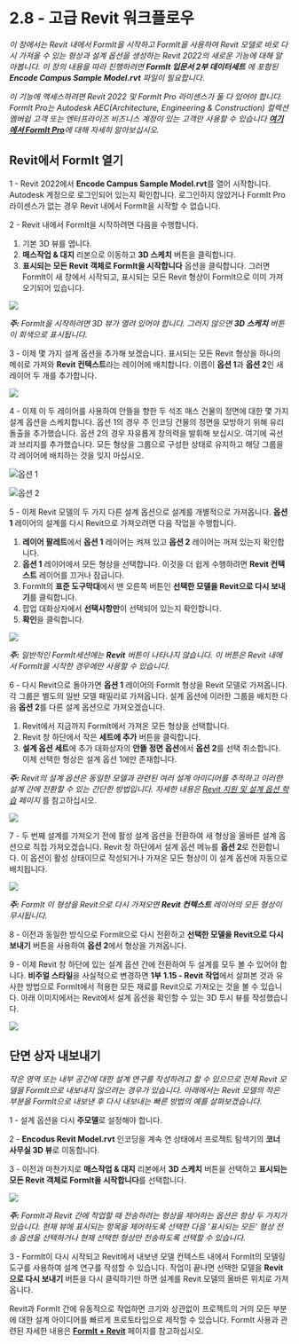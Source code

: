 # 2.8 - 고급 Revit 워크플로우

_이 장에서는 Revit 내에서 FormIt을 시작하고 FormIt을 사용하여 Revit 모델로 바로 다시 가져올 수 있는 형상과 설계 옵션을 생성하는 Revit 2022의 새로운 기능에 대해 알아봅니다. 이 장의 내용을 따라 진행하려면 _**FormIt 입문서 2부 데이터세트**_ 에 포함된_ _**Encode Campus Sample Model.rvt**_ _파일이 필요합니다_.

_이 기능에 액세스하려면 Revit 2022 및 FormIt Pro 라이센스가 둘 다 있어야 합니다. FormIt Pro는 Autodesk AEC(Architecture, Engineering & Construction) 컬렉션 멤버쉽 고객 또는 엔터프라이즈 비즈니스 계정이 있는 고객만 사용할 수 있습니다_ _[_**여기에서 FormIt Pro**_](https://formit.autodesk.com/#pro-callout)에 대해 자세히 알아보십시오._

## Revit에서 FormIt 열기

1 - Revit 2022에서 **Encode Campus Sample Model.rvt**를 열어 시작합니다. Autodesk 계정으로 로그인되어 있는지 확인합니다. 로그인하지 않았거나 FormIt Pro 라이센스가 없는 경우 Revit 내에서 FormIt을 시작할 수 없습니다.

2 - Revit 내에서 FormIt을 시작하려면 다음을 수행합니다.

1. 기본 3D 뷰를 엽니다.
2. **매스작업 & 대지** 리본으로 이동하고 **3D 스케치** 버튼을 클릭합니다.
3. **표시되는 모든 Revit 객체로 FormIt을 시작합니다** 옵션을 클릭합니다. 그러면 FormIt이 새 창에서 시작되고, 표시되는 모든 Revit 형상이 FormIt으로 이미 가져오기되어 있습니다.

![](<../../.gitbook/assets/0 (22).png>)

_**주:**_ _FormIt을 시작하려면 3D 뷰가 열려 있어야 합니다. 그러지 않으면_ _**3D 스케치**_ _버튼이 회색으로 표시됩니다._

3 - 이제 몇 가지 설계 옵션을 추가해 보겠습니다. 표시되는 모든 Revit 형상을 하나의 메쉬로 가져와 **Revit 컨텍스트**라는 레이어에 배치합니다. 이름이 **옵션 1**과 **옵션 2**인 새 레이어 두 개를 추가합니다.

![](<../../.gitbook/assets/1 (23) (1).png>)

4 - 이제 이 두 레이어를 사용하여 안뜰을 향한 두 석조 매스 건물의 정면에 대한 몇 가지 설계 옵션을 스케치합니다. 옵션 1의 경우 주 인코딩 건물의 정면을 모방하기 위해 유리 돌출을 추가했습니다. 옵션 2의 경우 자유롭게 창의력을 발휘해 보십시오. 여기에 곡선과 브리지를 추가했습니다. 모든 형상을 그룹으로 구성한 상태로 유지하고 해당 그룹을 각 레이어에 배치하는 것을 잊지 마십시오.

![옵션 1](<../../.gitbook/assets/2 (23) (1).png>)

![옵션 2](<../../.gitbook/assets/3 (20) (1).png>)

5 - 이제 Revit 모델의 두 가지 다른 설계 옵션으로 설계를 개별적으로 가져옵니다. **옵션 1** 레이어의 설계를 다시 Revit으로 가져오려면 다음 작업을 수행합니다.

1. **레이어 팔레트**에서 **옵션 1** 레이어는 켜져 있고 **옵션 2** 레이어는 꺼져 있는지 확인합니다.
2. **옵션 1** 레이어에서 모든 형상을 선택합니다. 이것을 더 쉽게 수행하려면 **Revit 컨텍스트** 레이어를 끄거나 잠급니다.
3. FormIt의 **표준 도구막대**에서 맨 오른쪽 버튼인 **선택한 모델을 Revit으로 다시 보내기**를 클릭합니다.
4. 팝업 대화상자에서 **선택사항만**이 선택되어 있는지 확인합니다.
5. **확인**을 클릭합니다.

![](<../../.gitbook/assets/4 (19) (1).png>)

_**주:**_ _일반적인 FormIt세션에는_ _**Revit**_ _버튼이 나타나지 않습니다. 이 버튼은 Revit 내에서 FormIt을 시작한 경우에만 사용할 수 있습니다._

6 - 다시 Revit으로 돌아가면 **옵션 1** 레이어의 FormIt 형상을 Revit 모델로 가져옵니다. 각 그룹은 별도의 일반 모델 패밀리로 가져옵니다. 설계 옵션에 이러한 그룹을 배치한 다음 **옵션 2**를 다른 설계 옵션으로 가져오겠습니다.

1. Revit에서 지금까지 FormIt에서 가져온 모든 형상을 선택합니다.
2. Revit 창 하단에서 작은 **세트에 추가** 버튼을 클릭합니다.
3. **설계 옵션 세트**에 추가 대화상자의 **안뜰 정면 옵션**에서 **옵션 2**를 선택 취소합니다. 이제 선택한 형상은 설계 옵션 1에만 존재합니다.

_**주:**_ _Revit의 설계 옵션은 동일한 모델과 관련된 여러 설계 아이디어를 추적하고 이러한 설계 간에 전환할 수 있는 간단한 방법입니다. 자세한 내용은_ [_Revit 지원 및 설계 옵션 학습_](https://knowledge.autodesk.com/support/revit-products/learn-explore/caas/CloudHelp/cloudhelp/2021/KOR/Revit-Model/files/GUID-D48B1E7E-BC34-414E-85BD-790F199BB2C0-htm.html) _페이지_ 를 참고하십시오.

![](<../../.gitbook/assets/5 (18).png>)

7 - 두 번째 설계를 가져오기 전에 활성 설계 옵션을 전환하여 새 형상을 올바른 설계 옵션으로 직접 가져오겠습니다. Revit 창 하단에서 설계 옵션 메뉴를 **옵션 2**로 전환합니다. 이 옵션이 활성 상태이므로 작성되거나 가져온 모든 형상이 이 설계 옵션에 자동으로 배치됩니다.

![](<../../.gitbook/assets/6 (15).png>)

_**주:**_ _FormIt 이 형상을 Revit으로 다시 가져오면_ _**Revit 컨텍스트**_ _레이어의 모든 형상이 무시됩니다._

8 - 이전과 동일한 방식으로 FormIt으로 다시 전환하고 **선택한 모델을 Revit으로 다시 보내기** 버튼을 사용하여 **옵션 2**에서 형상을 가져옵니다.

9 - 이제 Revit 창 하단에 있는 설계 옵션 간에 전환하여 두 설계를 모두 볼 수 있어야 합니다. **비주얼 스타일**을 사실적으로 변경하면 **1부** **1.15 - Revit 작업**에서 살펴본 것과 유사한 방법으로 FormIt에서 적용한 모든 재료를 Revit으로 가져오는 것을 볼 수 있습니다. 아래 이미지에서는 Revit에서 설계 옵션을 확인할 수 있는 3D 투시 뷰를 작성했습니다.

![](<../../.gitbook/assets/7 (10).png>)

## 단면 상자 내보내기

_작은 영역 또는 내부 공간에 대한 설계 연구를 작성하려고 할 수 있으므로 전체 Revit 모델을 FormIt으로 내보내지 않으려는 경우가 있습니다. 아래에서는 Revit 모델의 작은 부분을 FormIt으로 내보낸 후 다시 내보내는 빠른 방법의 예를 살펴보겠습니다._

1 - 설계 옵션을 다시 **주모델**로 설정해야 합니다.

2 - **Encodus Revit Model.rvt** 인코딩을 계속 연 상태에서 프로젝트 탐색기의 **코너 사무실 3D 뷰**로 이동합니다.

3 - 이전과 마찬가지로 **매스작업 & 대지** 리본에서 **3D 스케치** 버튼을 선택하고 **표시되는 모든 Revit 객체로 FormIt을 시작합니다**를 선택합니다.

![](<../../.gitbook/assets/8 (10) (1).png>)

_**주:**_ _FormIt과 Revit 간에 작업할 때 전송하려는 형상을 제어하는 옵션은 항상 두 가지가 있습니다. 현재 뷰에 표시되는 항목을 제어하도록 선택한 다음 '표시되는 모든' 형상 전송 옵션을 선택하거나 현재 선택한 형상만 전송하도록 선택할 수 있습니다._

3 - FormIt이 다시 시작되고 Revit에서 내보낸 모델 컨텍스트 내에서 FormIt의 모델링 도구를 사용하여 설계 연구를 작성할 수 있습니다. 작업이 끝나면 선택한 모델을 **Revit으로 다시 보내기** 버튼을 다시 클릭하기만 하면 설계를 Revit 모델의 올바른 위치로 가져옵니다.

Revit과 FormIt 간에 유동적으로 작업하면 크기와 상관없이 프로젝트의 거의 모든 부분에 대한 설계 아이디어를 빠르게 프로토타입으로 제작할 수 있습니다. FormIt 사용과 관련된 자세한 내용은 [**FormIt + Revit**](https://formit.autodesk.com/page/formit-revit#:\~:text=FormIt%20Groups%20become%20Revit%20Mass,using%20Revit%202018%20and%20newer.) 페이지를 참고하십시오.
